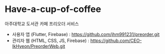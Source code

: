 # Have-a-cup-of-coffee
아주대학교 도서관 카페 프리오더 서비스

* 사용자 앱 (Flutter, Firebase) : https://github.com/jhm991231/preorder.git
* 관리자 웹 (HTML, CSS, JS, Firebase) : https://github.com/CEO-IkHyeon/PreorderWeb.git

